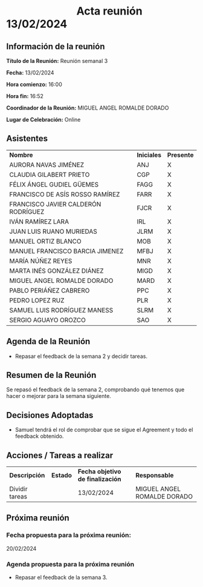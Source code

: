 # &nbsp;&nbsp;&nbsp;&nbsp;&nbsp;&nbsp;&nbsp;&nbsp;&nbsp;&nbsp;&nbsp;&nbsp;&nbsp;&nbsp;&nbsp;&nbsp;&nbsp;&nbsp;&nbsp;&nbsp;&nbsp;&nbsp;&nbsp;&nbsp;&nbsp;&nbsp;&nbsp; Acta reunión 13/02/2024


## Información de la reunión

**Título de la Reunión:** Reunión semanal 3

**Fecha:** 13/02/2024 

**Hora comienzo:** 16:00

**Hora fin:** 16:52

**Coordinador de la Reunión:** MIGUEL ANGEL ROMALDE DORADO

**Lugar de Celebración:** Online




## Asistentes

<table>
  <tr>
   <td><strong>Nombre</strong>
   </td>
   <td><strong>Iniciales</strong>
   </td>
   <td><strong>Presente</strong>
   </td>
  </tr>
  <tr>
    <td>AURORA NAVAS JIMÉNEZ</td>
    <td>ANJ</td>
    <td>X</td>
  </tr>
  <tr>
    <td>CLAUDIA GILABERT PRIETO</td>
    <td>CGP</td>
    <td>X</td>
  </tr>
  <tr>
    <td>FÉLIX ÁNGEL GUDIEL GÜEMES</td>
    <td>FAGG</td>
    <td>X</td>
  </tr>
  <tr>
    <td>FRANCISCO DE ASÍS ROSSO RAMÍREZ</td>
    <td>FARR</td>
    <td>X</td>
  </tr>
  <tr>
    <td>FRANCISCO JAVIER CALDERÓN RODRÍGUEZ</td>
    <td>FJCR</td>
    <td>X</td>
  </tr>
  <tr>
    <td>IVÁN RAMÍREZ LARA</td>
    <td>IRL</td>
    <td>X</td>
  </tr>
  <tr>
    <td>JUAN LUIS RUANO MURIEDAS</td>
    <td>JLRM</td>
    <td>X</td>
  </tr>
  <tr>
    <td>MANUEL ORTIZ BLANCO</td>
    <td>MOB</td>
    <td>X</td>
  </tr>
  <tr>
    <td>MANUEL FRANCISCO BARCIA JIMENEZ</td>
    <td>MFBJ</td>
    <td>X</td>
  </tr>
  <tr>
    <td>MARÍA NÚÑEZ REYES</td>
    <td>MNR</td>
    <td>X</td>
  </tr>
  <tr>
    <td>MARTA INÉS GONZÁLEZ DIÁNEZ</td>
    <td>MIGD</td>
    <td>X</td>
  </tr>
  <tr>
    <td>MIGUEL ANGEL ROMALDE DORADO</td>
    <td>MARD</td>
    <td>X</td>
  </tr>
  <tr>
    <td>PABLO PERIÁÑEZ CABRERO</td>
    <td>PPC</td>
    <td>X</td>
  </tr>
  <tr>
    <td>PEDRO LOPEZ RUZ</td>
    <td>PLR</td>
    <td>X</td>
  </tr>
  <tr>
    <td>SAMUEL LUIS RODRÍGUEZ MANESS</td>
    <td>SLRM</td>
    <td>X</td>
  </tr>
  <tr>
    <td>SERGIO AGUAYO OROZCO</td>
    <td>SAO</td>
    <td>X</td>
  </tr>
</table>

## Agenda de la Reunión

- Repasar el feedback de la semana 2 y decidir tareas.


## Resumen de la Reunión

Se repasó el feedback de la semana 2, comprobando qué tenemos que hacer o mejorar para la semana siguiente.


## Decisiones Adoptadas

- Samuel tendrá el rol de comprobar que se sigue el Agreement y todo el feedback obtenido.


## Acciones / Tareas a realizar

<table>
  <tr>
   <td><strong>Descripción</strong></td>
   <td><strong>Estado</strong></td>
   <td><strong>Fecha objetivo de finalización</strong></td>
   <td><strong>Responsable</strong></td>
  </tr>
  <tr>
   <td>Dividir tareas</td>
   <td></td>
   <td>13/02/2024</td>
   <td>MIGUEL ANGEL ROMALDE DORADO</td>
  </tr>
</table>

## Próxima reunión

### Fecha propuesta para la próxima reunión:
20/02/2024

### Agenda propuesta para la próxima reunión

- Repasar el feedback de la semana 3.



